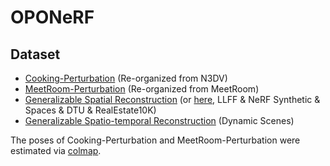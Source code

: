 # OPONeRF

## Dataset

* [Cooking-Perturbation](https://cloud.tsinghua.edu.cn/d/90ef1341cd0c4cfebb37/) (Re-organized from N3DV)
* [MeetRoom-Perturbation](https://cloud.tsinghua.edu.cn/d/fa1bc48c5bfd4c62a87f/) (Re-organized from MeetRoom)
* [Generalizable Spatial Reconstruction](https://github.com/googleinterns/IBRNet) (or [here](https://github.com/liuyuan-pal/NeuRay), LLFF & NeRF Synthetic & Spaces & DTU & RealEstate10K)
* [Generalizable Spatio-temporal Reconstruction](https://github.com/tianfr/MonoNeRF) (Dynamic Scenes)

The poses of Cooking-Perturbation and MeetRoom-Perturbation were estimated via [colmap](https://github.com/yzheng97/OPONeRF). 
